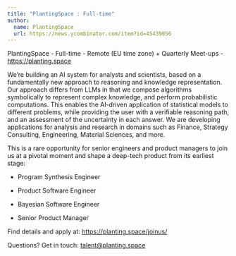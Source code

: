 ```yaml
---
title: "PlantingSpace : Full-time"
author:
  name: PlantingSpace
  url: https://news.ycombinator.com/item?id=45439056
---
```

PlantingSpace - Full-time - Remote (EU time zone) + Quarterly Meet-ups - <a href="https:&#x2F;&#x2F;planting.space" rel="nofollow">https:&#x2F;&#x2F;planting.space</a>

We’re building an AI system for analysts and scientists, based on a fundamentally new approach to reasoning and knowledge representation. Our approach differs from LLMs in that we compose algorithms symbolically to represent complex knowledge, and perform probabilistic computations. This enables the AI-driven application of statistical models to different problems, while providing the user with a verifiable reasoning path, and an assessment of the uncertainty in each answer. We are developing applications for analysis and research in domains such as Finance, Strategy Consulting, Engineering, Material Sciences, and more.

This is a rare opportunity for senior engineers and product managers to join us at a pivotal moment and shape a deep-tech product from its earliest stage:

* Program Synthesis Engineer

* Product Software Engineer

* Bayesian Software Engineer

* Senior Product Manager

Find details and apply at: <a href="https:&#x2F;&#x2F;planting.space&#x2F;joinus&#x2F;" rel="nofollow">https:&#x2F;&#x2F;planting.space&#x2F;joinus&#x2F;</a>

Questions? Get in touch: talent@planting.space
<JobApplication />
